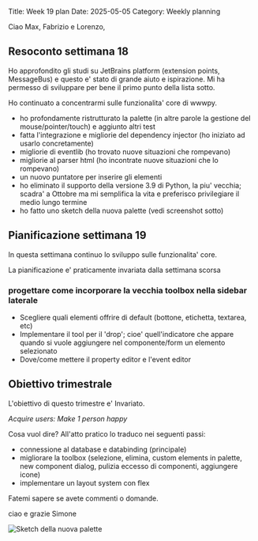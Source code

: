 Title: Week 19 plan
Date: 2025-05-05
Category: Weekly planning

Ciao Max, Fabrizio e Lorenzo,

## **Resoconto settimana 18**

Ho approfondito gli studi su JetBrains platform (extension points, MessageBus) e questo e' stato di grande aiuto e ispirazione. Mi ha permesso di sviluppare per bene il primo punto della lista sotto.

Ho continuato a concentrarmi sulle funzionalita' core di wwwpy.

- ho profondamente ristrutturato la palette (in altre parole la gestione del mouse/pointer/touch) e aggiunto altri test
- fatta l'integrazione e migliorie del dependency injector (ho iniziato ad usarlo concretamente)
- migliorie di eventlib (ho trovato nuove situazioni che rompevano)
- migliorie al parser html (ho incontrate nuove situazioni che lo rompevano)
- un nuovo puntatore per inserire gli elementi
- ho eliminato il supporto della versione 3.9 di Python, la piu' vecchia; scadra' a Ottobre ma mi semplifica la vita e preferisco privilegiare il medio lungo termine
- ho fatto uno sketch della nuova palette (vedi screenshot sotto)

## **Pianificazione settimana 19**

In questa settimana continuo lo sviluppo sulle funzionalita' core.

La pianificazione e' praticamente invariata dalla settimana scorsa

### progettare come incorporare la vecchia toolbox nella sidebar laterale

- Scegliere quali elementi offrire di default (bottone, etichetta, textarea, etc)
- Implementare il tool per il 'drop'; cioe' quell'indicatore che appare quando si vuole aggiungere nel componente/form un elemento selezionato
- Dove/come mettere il property editor e l'event editor

## **Obiettivo trimestrale**

L'obiettivo di questo trimestre e' Invariato.

*Acquire users: Make 1 person happy*

Cosa vuol dire? All'atto pratico lo traduco nei seguenti passi:

- connessione al database e databinding (principale)
- migliorare la toolbox (selezione, elimina, custom elements in palette, new component dialog, pulizia eccesso di componenti, aggiungere icone)
- implementare un layout system con flex

Fatemi sapere se avete commenti o domande.

ciao e grazie
Simone

![Sketch della nuova palette](2025/week-2025-19--ii_maa58g6q6.png)